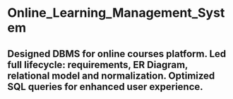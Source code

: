 # Online_Learning_Management_System
##  Designed DBMS for online courses platform. Led full lifecycle: requirements, ER Diagram, relational model and normalization. Optimized SQL queries for enhanced user experience.


